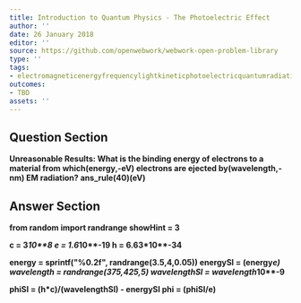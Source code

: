 ```yaml
---
title: Introduction to Quantum Physics - The Photoelectric Effect
author: ''
date: 26 January 2018
editor: ''
source: https://github.com/openwebwork/webwork-open-problem-library
type: ''
tags:
- electromagneticenergyfrequencylightkineticphotoelectricquantumradiationwavelength
outcomes:
- TBD
assets: ''
---
```


## Question Section 

<b>
 
<b>Unreasonable Results:<b> What is the binding energy of electrons to a material from which(energy,-eV) electrons are ejected by(wavelength,-nm) EM radiation?
ans_rule(40)(eV)



## Answer Section

from random import randrange
showHint = 3

c = 3*10**8
e = 1.6*10**-19
h = 6.63*10**-34

energy = sprintf("%0.2f", randrange(3.5,4,0.05))
energySI = (energy*e)
wavelength = randrange(375,425,5)
wavelengthSI = wavelength*10**-9

phiSI = (h*c)/(wavelengthSI) - energySI
phi = (phiSI/e)